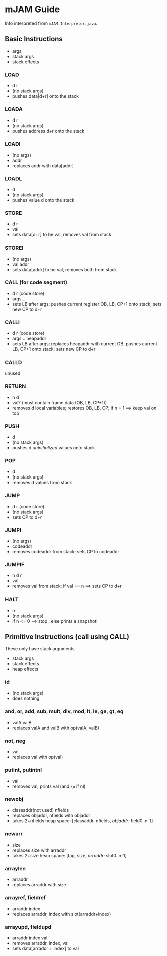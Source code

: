 # mJAM Guide

Info interpreted from `mJAM.Interpreter.java`.

## Basic Instructions

* args
* stack args
* stack effects

### LOAD
* d r
* (no stack args)
* pushes data[d+r] onto the stack

### LOADA
* d r
* (no stack args)
* pushes address d+r onto the stack 

### LOADI
* (no args)
* addr
* replaces addr with data[addr]

### LOADL
* d
* (no stack args)
* pushes value d onto the stack

### STORE
* d r
* val
* sets data[d+r] to be val, removes val from stack

### STOREI
* (no args)
* val addr
* sets data[addr] to be val, removes both from stack

### CALL (for code segment)
* d r (code store)
* args...
* sets LB after args; pushes current register OB, LB, CP+1 onto stack; sets new CP to d+r

### CALLI
* d r (code store)
* args... heapaddr
* sets LB after args; replaces heapaddr with current OB, pushes current LB, CP+1 onto stack; sets new CP to d+r

### CALLD
unused

### RETURN
* n d
* val? (must contain frame data (OB, LB, CP+1))
* removes d local variables; restores OB, LB, CP; if n = 1 ==> keep val on top

### PUSH
* d
* (no stack args)
* pushes d *uninitialized* values onto stack

### POP
* d
* (no stack args)
* removes d values from stack

### JUMP
* d r (code store)
* (no stack args)
* sets CP to d+r

### JUMPI
* (no args)
* codeaddr
* removes codeaddr from stack; sets CP to codeaddr

### JUMPIF
* n d r
* val
* removes val from stack; if val == n ==> sets CP to d+r

### HALT
* n
* (no stack args)
* if n <= 0 ==> stop ; else prints a snapshot!

## Primitive Instructions (call using CALL)

These only have stack arguments.
* stack args
* stack effects
* heap effects

### id
* (no stack args)
* does nothing.

### and, or, add, sub, mult, div, mod, lt, le, ge, gt, eq
* valA valB
* replaces valA and valB with op(valA, valB)

### not, neg
* val
* replaces val with op(val)

### putint, putintnl
* val
* removes val; prints val (and `\n` if nl)

### newobj
* classaddr(not used) nfields
* replaces objaddr, nfields with objaddr
* takes 2+nfields heap space: [classaddr, nfields, *objaddr:* field0..n-1]

### newarr
* size
* replaces size with arraddr
* takes 2+size heap space: [tag, size, *arraddr:* slot0..n-1] 

### arraylen
* arraddr
* replaces arraddr with size

### arrayref, fieldref
* arraddr index
* replaces arraddr, index with slot(arraddr+index)

### arrayupd, fieldupd
* arraddr index val
* removes arraddr, index, val
* sets data[arraddr + index] to val
